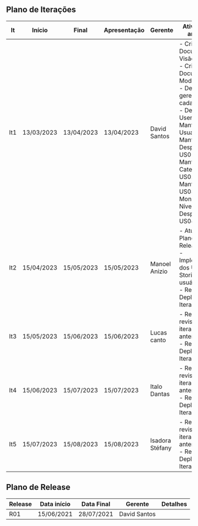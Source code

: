 ## Plano de Iterações

| It  | Início     | Final      | Apresentação | Gerente         | Atividades e artefatos                                                                                                                                                                                                                                      |
| --- | ---------- | ---------- | ------------ | --------------- | ----------------------------------------------------------------------------------------------------------------------------------------------------------------------------------------------------------------------------------------------------------- |
| It1 | 13/03/2023 | 13/04/2023 | 13/04/2023   | David Santos   | - Criar Documento de Visão.<br/>- Criar Documento de Modelos.<br/>- Definir gerente de cada Iteração.<br/>- Detalhar User Storys:<br/> Manter Usuario-US00,<br/> Manter Despensa -US01,<br/> Manter Categoria-US02,<br/>  Manter Item-US03,<br/> Monitorar Níveis de Despensa-US04                     |
| It2 | 15/04/2023 | 15/05/2023 | 15/05/2023   | Manoel Anizio   | - Atualizar o Plano de Release.<br/> -Implementação dos User Stories Manter usuário<br/> - Realizar o Deploy da Iteração. |
| It3 | 15/05/2023 | 15/06/2023 | 15/06/2023   | Lucas canto  | - Realizar revisão das iterações anteriores.<br>- Realizar o Deploy da Iteração.                                           |
| It4 | 15/06/2023 | 15/07/2023 | 15/07/2023   | Italo Dantas    | - Realizar revisão das iterações anteriores.<br>- Realizar o Deploy da Iteração.                                           |  
| It5 | 15/07/2023  | 15/08/2023  | 15/08/2023    | Isadora Stéfany | - Realizar revisão das iterações anteriores.<br>- Realizar o Deploy da Iteração.                                           |


## Plano de Release

| Release | Data início | Data Final | Gerente       | Detalhes                                                                                                                                                                                                                                                                                                                                                                                 |
| ------- | ----------- | ---------- | ------------- | ---------------------------------------------------------------------------------------------------------------------------------------------------------------------------------------------------------------------------------------------------------------------------------------------------------------------------------------------------------------------------------------- |
| R01     | 15/06/2021  | 28/07/2021 | David Santos |    |
